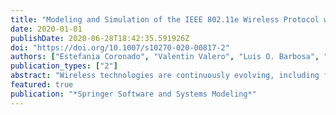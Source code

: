 ```yaml
---
title: "Modeling and Simulation of the IEEE 802.11e Wireless Protocol with Hidden Nodes using Colored Petri Nets"
date: 2020-01-01
publishDate: 2020-06-28T18:42:35.591926Z
doi: "https://doi.org/10.1007/s10270-020-00817-2"
authors: ["Estefania Coronado", "Valentin Valero", "Luis O. Barbosa", "Maria E. Cambronero", "Fernando L. Pelayo"]
publication_types: ["2"]
abstract: "Wireless technologies are continuously evolving, including features such as the extension to mid and long range communications and the support of an increasing number of devices. However, longer ranges increase the probability of suffering from hidden terminal issues. In the particular case of Wireless Local Area Networks (WLANs), the use of Quality of Service (QoS) mechanisms introduced in IEEE 802.11e compromises scalability, exacerbates the hidden node problem, and creates congestion as the number of users and the variety of services in the network grow. In this context, this paper presents a configurable Colored Petri Net (CPN) model for the IEEE 802.11e protocol with the aim of analyzing the QoS support in mid and long range WLANs The CPN model covers the behavior of the protocol in the presence of hidden nodes to examine the performance of the RTS/CTS exchange in scenarios where the QoS differentiation may involve massive collision chains and high delays. Our CPN model sets the basis for further exploring the performance of the various mechanisms defined by the IEEE 802.11 standard. We then use this CPN model to provide a comprehensive study of the effectiveness of this protocol by using the simulation and monitoring capabilities of CPN Tools."
featured: true
publication: "*Springer Software and Systems Modeling*"
---
```


